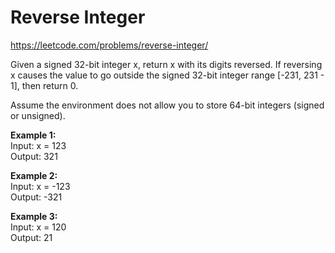 # Reverse Integer
https://leetcode.com/problems/reverse-integer/

Given a signed 32-bit integer x, return x with its digits reversed. If reversing x causes the value to go outside the signed 32-bit integer range [-231, 231 - 1], then return 0.

Assume the environment does not allow you to store 64-bit integers (signed or unsigned).

<b>Example 1:</b>\
Input: x = 123\
Output: 321

<b>Example 2:</b>\
Input: x = -123\
Output: -321

<b>Example 3:</b>\
Input: x = 120\
Output: 21